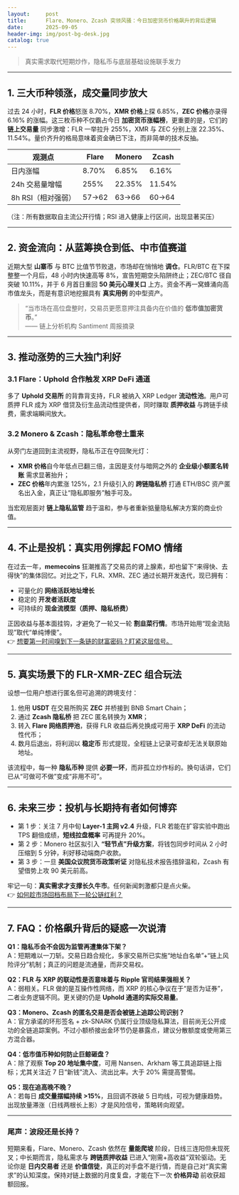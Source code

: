 ```yaml
---
layout:     post
title:      Flare、Monero、Zcash 突领风骚：今日加密货币价格飙升的背后逻辑
date:       2025-09-05
header-img: img/post-bg-desk.jpg
catalog: true
---
```


> 真实需求取代短期炒作，隐私币与底层基础设施联手发力

---

## 1. 三大币种领涨，成交量同步放大

过去 24 小时，**FLR 价格**怒涨 8.70%，**XMR 价格**上探 6.85%，**ZEC 价格**亦录得 6.16% 的涨幅。这三枚币种不仅霸占今日 **加密货币涨幅榜**，更重要的是，它们的 **链上交易量** 同步激增：FLR 一举拉升 255%，XMR 与 ZEC 分别上涨 22.35%、11.54%。量价齐升的格局意味着资金确已下注，而非简单的技术反抽。

| 观测点               | Flare | Monero | Zcash |
|----------------------|-------|--------|-------|
| 日内涨幅             | 8.70% | 6.85%  | 6.16% |
| 24h 交易量增幅       | 255%  | 22.35% | 11.54% |
| 8h RSI（相对强弱）   | 57→62 | 63→66  | 60→64 |

（注：所有数据取自主流公开行情；RSI 进入健康上行区间，出现显著买压）

---

## 2. 资金流向：从蓝筹换仓到低、中市值赛道

近期大型 **山寨币** 与 BTC 比值节节败退，市场却在悄悄地 **调仓**。FLR/BTC 在下探整整一个月后，48 小时内快速高等 8%，宣告短期空头陷阱终止；ZEC/BTC 径自突破 10.11%，并于 6 月首日重回 **50 美元心理关口** 上方。资金不再一窝蜂涌向高市值龙头，而是有意识地挖掘具有 **真实用例** 的中型资产。

> “当市场在高位盘整时，交易员更愿意押注具备内在价值的 **低市值加密货币**。”  
> —— 链上分析机构 Santiment 周报摘录

---

## 3. 推动涨势的三大独门利好

### 3.1 Flare：Uphold 合作触发 XRP DeFi 通道

多了 **Uphold 交易所** 的背靠背支持，FLR 被纳入 XRP Ledger **流动性池**。用户可质押 FLR 成为 XRP 借贷及衍生品流动性提供者，同时赚取 **质押收益** 与跨链手续费，需求端瞬间放大。

### 3.2 Monero & Zcash：隐私革命卷土重来

从旁门左道回到主流视野，隐私币正在夺回聚光灯：

- **XMR 价格**自今年低点已翻三倍，主因是支付与暗网之外的 **企业级小额匿名转账** 需求显著抬升；  
- **ZEC 价格**年内累涨 125%，2.1 升级引入的 **跨链隐私桥** 打通 ETH/BSC 资产匿名出入金，真正让“隐私即服务”触手可及。

当宏观层面对 **链上隐私监管** 趋于温和，参与者重新掂量隐私解决方案的商业价值。

---

## 4. 不止是投机：真实用例撑起 FOMO 情绪

在过去一年，**memecoins** 狂潮推高了交易员的肾上腺素，却也留下“来得快、去得快”的集体回忆。对比之下，FLR、XMR、ZEC 通过长期开发迭代，现已拥有：

- 可量化的 **网络活跃地址增长**  
- 稳定的 **开发者活跃度**  
- 可持续的 **现金流模型（质押、隐私桥费）**

正因收益与基本面挂钩，才避免了一轮又一轮 **割韭菜行情**。市场开始用“现金流贴现”取代“单纯博傻”。  
👉 [想要第一时间嗅到下一条链的财富密码？盯紧这层信号。](https://okxdog.com/)

---

## 5. 真实场景下的 FLR-XMR-ZEC 组合玩法

设想一位用户想进行匿名但可追溯的跨境支付：

1. 他用 **USDT** 在交易所购买 **ZEC** 并桥接到 BNB Smart Chain；  
2. 通过 **Zcash 隐私桥** 把 ZEC 匿名转换为 **XMR**；  
3. 转入 **Flare 网络质押池**，获得 FLR 收益后再兑换成可用于 **XRP DeFi** 的流动性代币；  
4. 数月后退出，将利润以 **稳定币** 形式提现，全程链上记录可查却无法关联原始地址。

该流程中，每一种 **隐私币种** 提供 **必要一环**，而非孤立炒作标的。换句话讲，它们已从“可做可不做”变成“非用不可”。

---

## 6. 未来三步：投机与长期持有者如何博弈

- 第 1 步：关注 7 月中旬 **Layer-1 主网 v2.4** 升级，FLR 若能在扩容实验中跑出 TPS 翻倍成绩，**短线拉盘概率** 可再提升 20%。  
- 第 2 步：Monero 社区拟引入 **“轻节点”升级方案**，将钱包同步时间从 2 小时压缩到 5 分钟，利好移动端商户收款。  
- 第 3 步：一旦 **美国众议院货币政策听证** 对隐私技术报告措辞温和，Zcash 有望借势上攻 90 美元前高。

牢记一句：**真实需求才支撑长久牛市**。任何新闻刺激都只是点火柴。  
👉 [如何趁市场回档布局下一轮公链红利？](https://okxdog.com/)

---

## 7. FAQ：价格飙升背后的疑惑一次说清

**Q1：隐私币会不会因为监管再遭集体下架？**  
A：短期难以一刀斩。交易日趋合规化，多家交易所已实施“地址白名单”+“链上风险评分”机制；真正的问题是流通量，而非交易权。

**Q2：FLR 与 XRP 的联动性是否意味着与 Ripple 官司结果强相关？**  
A：弱相关。FLR 做的是互操作性网络，而 XRP 的核心争议在于“是否为证券”，二者业务逻辑不同。更关键的仍是 **Uphold 通道的实际交易量**。

**Q3：Monero、Zcash 的匿名交易是否会被链上追踪公司识别？**  
A：官方承诺的环形签名 + zk-SNARK 仍属行业顶级隐私算法，目前尚无公开成功的全链追踪案例。不过小额桥接出金环节仍是暴露点，建议分散额度或使用第三方混合器。

**Q4：低市值币种如何防止巨鲸砸盘？**  
A：除了观察 **Top 20 地址集中度**，可用 Nansen、Arkham 等工具追踪链上指标；尤其关注近 7 日“新钱”流入、流出比率。大于 20% 需提高警惕。

**Q5：现在追高晚不晚？**  
A：若每日 **成交量摆幅持续 >15%**，且回调不跌破 5 日均线，可视为健康趋势。出现放量滞涨（日线两根长上影）才是风险信号，策略转向观望。

---

### 尾声：波段还是长持？

短期来看，Flare、Monero、Zcash 依然在 **量能爬坡** 阶段，日线三连阳但未现死叉；中长期而言，隐私需求与 **跨链质押收益** 已进入“刚需+高收益”双轮驱动。无论你是 **日内交易者** 还是 **价值信徒**，真正的对手盘不是行情，而是自己对“真实需求”的认知深度。保持对链上数据的月度复盘，才能在下一次 **价格异动** 前收获超额回报。